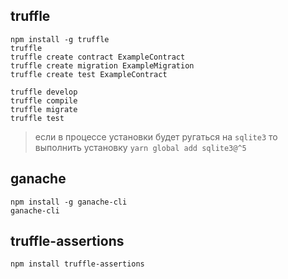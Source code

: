 ## truffle
```
npm install -g truffle
truffle
truffle create contract ExampleContract
truffle create migration ExampleMigration
truffle create test ExampleContract

truffle develop
truffle compile
truffle migrate
truffle test
```

> если в процессе установки будет ругаться на `sqlite3` то выполнить установку `yarn global add sqlite3@^5`

## ganache
```
npm install -g ganache-cli
ganache-cli
```

## truffle-assertions
```
npm install truffle-assertions
```